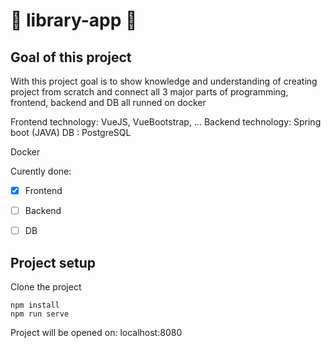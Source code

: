 #  :blue_book: library-app  :closed_book:

## Goal of this project

With this project goal is to show knowledge and understanding of creating project from scratch and connect all 3 major parts of programming, frontend, backend and DB all runned on docker

Frontend technology: VueJS, VueBootstrap, ...
Backend technology: Spring boot (JAVA)
DB : PostgreSQL

Docker

Curently done:

- [x] Frontend
- [ ] Backend
- [ ] DB


## Project setup

Clone the project

```
npm install
npm run serve

```
Project will be opened on: localhost:8080
